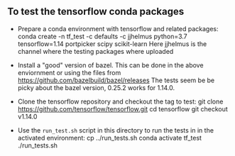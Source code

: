 ## To test the tensorflow conda packages

* Prepare a conda environment with tensorflow and related packages:
    conda create -n tf_test -c defaults -c jjhelmus python=3.7 tensorflow=1.14 portpicker scipy scikit-learn
  Here jjhelmus is the channel where the testing packages where uploaded

* Install a "good" version of bazel.  This can be done in the above enviornment
  or using the files from https://github.com/bazelbuild/bazel/releases
  The tests seem be be picky about the bazel version, 0.25.2 works for 1.14.0.

* Clone the tensorflow repository and checkout the tag to test:
    git clone https://github.com/tensorflow/tensorflow.git
    cd tensorflow
    git checkout v1.14.0

* Use the `run_test.sh` script in this directory to run the tests in in the
  activated environment:
    cp ../run_tests.sh
    conda activate tf_test
    ./run_tests.sh
